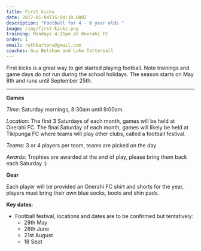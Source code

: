 ```yaml
---
title: First kicks
date: 2017-01-04T15:04:10.000Z
description: "Football for 4 - 6 year olds "
image: /img/first-kicks.png
training: Mondays 4:15pm at Onerahi FC
order: 1
email: ruthbartons@gmail.com
coaches: Guy Belsham and Luke Tattersall
---
```


First kicks is a great way to get started playing football. Note trainings and game days do not run during the school holidays. The season
starts on May 8th and runs until September 25th.

---
**Games**

_Time_: Saturday mornings, 8:30am until 9:00am. 

_Location_: The first 3 Saturdays of each month, games will be held at Onerahi FC. The final Saturday of each month, games will likely be held at Tikipunga FC where teams will play other clubs, called a football festival.

_Teams_: 3 or 4 players per team, teams are picked on the day

_Awards_: Trophies are awarded at the end of play, please bring them back each Saturday :) 

**Gear**

Each player will be provided an Onerahi FC shirt and shorts for the year, players must bring their own blue socks, boots and shin pads.

**Key dates**:
- Football festival, locations and dates are to be confirmed but tentatively:
   - 29th May
   - 26th June
   - 21st August
   - 18 Sept